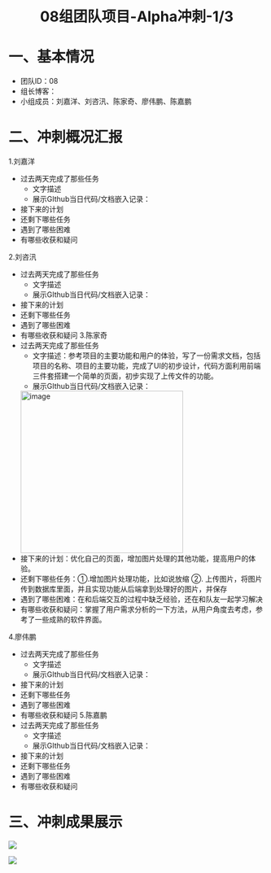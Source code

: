 # <center>08组团队项目-Alpha冲刺-1/3</center>

# 一、基本情况

- 团队ID：08
- 组长博客：
- 小组成员：刘嘉洋、刘咨汛、陈家奇、廖伟鹏、陈嘉鹏

# 二、冲刺概况汇报

1.刘嘉洋
- 过去两天完成了那些任务
  - 文字描述
  - 展示GIthub当日代码/文档嵌入记录：
- 接下来的计划
- 还剩下哪些任务
- 遇到了哪些困难
- 有哪些收获和疑问
  
2.刘咨汛
- 过去两天完成了那些任务
  - 文字描述
  - 展示GIthub当日代码/文档嵌入记录：
- 接下来的计划
- 还剩下哪些任务
- 遇到了哪些困难
- 有哪些收获和疑问
3.陈家奇
- 过去两天完成了那些任务
  - 文字描述：参考项目的主要功能和用户的体验，写了一份需求文档，包括项目的名称、项目的主要功能，完成了UI的初步设计，代码方面利用前端三件套搭建一个简单的页面，初步实现了上传文件的功能。
  - 展示GIthub当日代码/文档嵌入记录：
  <img width="319" alt="image" src="https://github.com/duskbirds/software/assets/128390031/58a0746c-8dbd-4fcb-b8ef-637db840fc6b">
- 接下来的计划：优化自己的页面，增加图片处理的其他功能，提高用户的体验。
- 还剩下哪些任务：①.增加图片处理功能，比如说放缩 ②. 上传图片，将图片传到数据库里面，并且实现功能从后端拿到处理好的图片，并保存
- 遇到了哪些困难：在和后端交互的过程中缺乏经验，还在和队友一起学习解决
- 有哪些收获和疑问：掌握了用户需求分析的一下方法，从用户角度去考虑，参考了一些成熟的软件界面。

4.廖伟鹏
- 过去两天完成了那些任务
  - 文字描述
  - 展示GIthub当日代码/文档嵌入记录：
- 接下来的计划
- 还剩下哪些任务
- 遇到了哪些困难
- 有哪些收获和疑问
5.陈嘉鹏
- 过去两天完成了那些任务
  - 文字描述
  - 展示GIthub当日代码/文档嵌入记录：
- 接下来的计划
- 还剩下哪些任务
- 遇到了哪些困难
- 有哪些收获和疑问
# 三、冲刺成果展示



![](E:\作业\23\软件工程\screenshot\前端1.png)

![](E:\作业\23\软件工程\screenshot\前端2.jpg)
